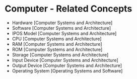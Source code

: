 # Computer - Related Concepts

- Hardware [Computer Systems and Architecture]
- Software [Computer Systems and Architecture]
- IPOS Model [Computer Systems and Architecture]
- CPU [Computer Systems and Architecture]
- RAM [Computer Systems and Architecture]
- ROM [Computer Systems and Architecture]
- Storage [Computer Systems and Architecture]
- Input Device [Computer Systems and Architecture]
- Output Device [Computer Systems and Architecture]
- Operating System [Operating Systems and Software]
